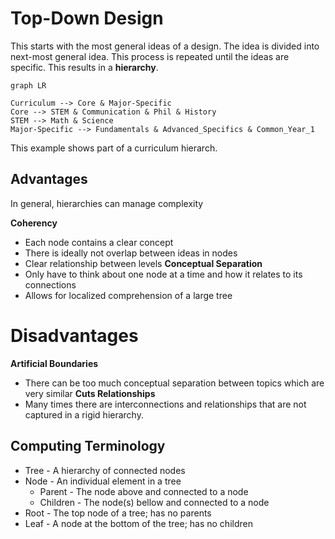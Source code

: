 # Top-Down Design
This starts with the most general ideas of a design. The idea is divided into next-most general idea. This process is repeated until the ideas are specific. This results in a **hierarchy**.

```mermaid 
graph LR 

Curriculum --> Core & Major-Specific
Core --> STEM & Communication & Phil & History
STEM --> Math & Science
Major-Specific --> Fundamentals & Advanced_Specifics & Common_Year_1
```

This example shows part of a curriculum hierarch. 

## Advantages
In general, hierarchies can manage complexity

**Coherency**
- Each node contains a clear concept
- There is ideally not overlap between ideas in nodes
- Clear relationship between levels
**Conceptual Separation**
- Only have to think about one node at a time and how it relates to its connections
- Allows for localized comprehension of a large tree

# Disadvantages

**Artificial Boundaries**
- There can be too much conceptual separation between topics which are very similar
**Cuts Relationships**
- Many times there are interconnections and relationships that are not captured in a rigid hierarchy.

## Computing Terminology
- Tree - A hierarchy of connected nodes
- Node - An individual element in a tree
	- Parent - The node above and connected to a node
	- Children - The node(s) bellow and connected to a node
- Root - The top node of a tree; has no parents 
- Leaf - A node at the bottom of the tree; has no children